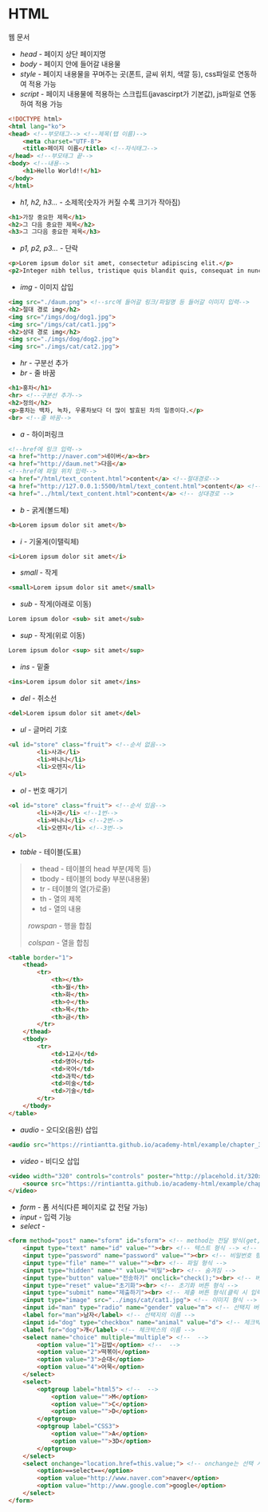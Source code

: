 # HTML
웹 문서
- *head* - 페이지 상단 페이지명
- *body* - 페이지 안에 들어갈 내용물
- *style* - 페이지 내용물을 꾸며주는 곳(폰트, 글씨 위치, 색깔 등), css파일로 연동하여 적용 가능
- *script* - 페이지 내용물에 적용하는 스크립트(javascirpt가 기본값), js파일로 연동하여 적용 가능
```html
<!DOCTYPE html>
<html lang="ko">
<head> <!--부모태그--> <!--제목(탭 이름)-->
    <meta charset="UTF-8">
    <title>페이지 이름</title> <!--자식태그-->
</head> <!--부모태그 끝-->
<body> <!--내용-->
    <h1>Hello World!!</h1>
</body>
</html>
```
- *h1, h2, h3...* - 소제목(숫자가 커질 수록 크기가 작아짐)
```html
<h1>가장 중요한 제목</h1>
<h2>그 다음 중요한 제목</h2>
<h3>그 그다음 중요한 제목</h3>
```
- *p1, p2, p3...* - 단락
```html
<p>Lorem ipsum dolor sit amet, consectetur adipiscing elit.</p>
<p2>Integer nibh tellus, tristique quis blandit quis, consequat in nunc.</p>
```
- *img* - 이미지 삽입
```html
<img src="./daum.png"> <!--src에 들어갈 링크/파일명 등 들어갈 이미지 입력-->
<h2>절대 경로 img</h2>
<img src="/imgs/dog/dog1.jpg">
<img src="/imgs/cat/cat1.jpg">
<h2>상대 경로 img</h2>
<img src="./imgs/dog/dog2.jpg">
<img src="./imgs/cat/cat2.jpg">
```
- *hr* - 구분선 추가
- *br* - 줄 바꿈
```html
<h1>홍차</h1>
<hr> <!--구분선 추가-->
<h2>정의</h2>
<p>홍차는 백차, 녹차, 우롱차보다 더 많이 발효된 차의 일종이다.</p>
<br> <!--줄 바꿈-->
```
- *a* - 하이퍼링크
```html
<!--href에 링크 입력-->
<a href="http://naver.com">네이버</a><br>
<a href="http://daum.net">다음</a>
<!--href에 파일 위치 입력-->
<a href="/html/text_content.html">content</a> <!--절대경로-->
<a href="http://127.0.0.1:5500/html/text_content.html">content</a> <!--절대경로-->
<a href="../html/text_content.html">content</a> <!-- 상대경로 -->
```
- *b* - 굵게(볼드체)
```html
<b>Lorem ipsum dolor sit amet</b>
```
- *i* - 기울게(이탤릭체)
```html
<i>Lorem ipsum dolor sit amet</i>
```
- *small* - 작게
```html
<small>Lorem ipsum dolor sit amet</small>
```
- *sub* - 작게(아래로 이동)
```html
Lorem ipsum dolor <sub> sit amet</sub>
```
- *sup* - 작게(위로 이동)
```html
Lorem ipsum dolor <sup> sit amet</sup>
```
- *ins* - 밑줄
```html
<ins>Lorem ipsum dolor sit amet</ins>
```
- *del* - 취소선
```html
<del>Lorem ipsum dolor sit amet</del>
```
- *ul* - 글머리 기호
```html
<ul id="store" class="fruit"> <!--순서 없음-->
        <li>사과</li>
        <li>바나나</li>
        <li>오렌지</li>
</ul>
```
- *ol* - 번호 매기기
```html
<ol id="store" class="fruit"> <!--순서 있음-->
        <li>사과</li> <!--1번-->
        <li>바나나</li> <!--2번-->
        <li>오렌지</li> <!--3번-->
</ol>
```
- *table* - 테이블(도표)
> - thead - 테이블의 head 부분(제목 등)
> - tbody - 테이블의 body 부분(내용물)
> - tr - 테이블의 열(가로줄)
> - th - 열의 제목
> - td - 열의 내용
> 
> *rowspan* - 행을 합침
> 
> *colspan* - 열을 합침
```html
<table border="1">
    <thead>
        <tr>
            <th></th>
            <th>월</th>
            <th>화</th>
            <th>수</th>
            <th>목</th>
            <th>금</th>
        </tr>
    </thead>
    <tbody>
        <tr>
            <td>1교시</td>
            <td>영어</td>
            <td>국어</td>
            <td>과학</td>
            <td>미술</td>
            <td>기술</td>
        </tr>
    </tbody>
</table>
```

- *audio* - 오디오(음원) 삽입
```html
<audio src="https://rintiantta.github.io/academy-html/example/chapter_3/Kalimba.mp3" controls="controls"></audio>
```

- *video* - 비디오 삽입
```html
<video width="320" controls="controls" poster="http://placehold.it/320x180">
    <source src="https://rintiantta.github.io/academy-html/example/chapter_3/Wildlife.mp4" type="video/mp4">
</video>
```

- *form* - 폼 서식(다른 페이지로 값 전달 가능)
- *input* - 입력 기능
- *select* - 
```html
<form method="post" name="sform" id="sform"> <!-- method는 전달 방식(get, post) -->
    <input type="text" name="id" value=""><br> <!-- 텍스트 형식 --> <!-- value는 입력 값 -->
    <input type="password" name="password" value=""><br> <!-- 비밀번호 형식(입력 값이 마스킹됨) -->
    <input type="file" name="" value=""><br> <!-- 파일 형식 -->
    <input type="hidden" name="" value="비밀"><br> <!-- 숨겨짐 -->
    <input type="button" value="전송하기" onclick="check();"><br> <!-- 버튼 형식 -->
    <input type="reset" value="초기화"><br> <!-- 초기화 버튼 형식 -->
    <input type="submit" name="제출하기"><br> <!-- 제출 버튼 형식(클릭 시 입력 값을 다른 페이지로 전송) -->
    <input type="image" src="../imgs/cat/cat1.jpg"> <!-- 이미지 형식 -->
    <input id="man" type="radio" name="gender" value="m"> <!-- 선택지 버튼 형식 -->
    <label for="man">남자</label> <!-- 선택지의 이름 -->
    <input id="dog" type="checkbox" name="animal" value="d"> <!-- 체크박스 형식 -->
    <label for="dog">개</label> <!-- 체크박스의 이름 -->
    <select name="choice" multiple="multiple"> <!--  -->
        <option value="1">김밥</option> <!--  -->
        <option value="2">떡볶이</option>
        <option value="3">순대</option>
        <option value="4">어묵</option>
    </select>
    <select>
        <optgroup label="html5"> <!--  -->
            <option value="">M</option>
            <option value="">C</option>
            <option value="">D</option>
        </optgroup>
        <optgroup label="CSS3">
            <option value="">A</option>
            <option value="">3D</option>
        </optgroup>
    </select>
    <select onchange="location.href=this.value;"> <!-- onchange는 선택 시 작동(현재 "window.open(this.value);"와 같은 기능) -->
        <option>==select==</option>
        <option value="http://www.naver.com">naver</option>
        <option value="http://www.google.com">google</option>
    </select>
</form>
```